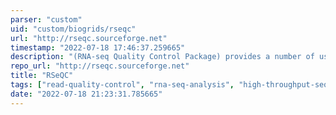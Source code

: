 ```yaml
---
parser: "custom"
uid: "custom/biogrids/rseqc"
url: "http://rseqc.sourceforge.net"
timestamp: "2022-07-18 17:46:37.259665"
description: "(RNA-seq Quality Control Package) provides a number of useful modules that can comprehensively evaluate high throughput sequence data especially RNA-seq data."
repo_url: "http://rseqc.sourceforge.net"
title: "RSeQC"
tags: ["read-quality-control", "rna-seq-analysis", "high-throughput-sequencing"]
date: "2022-07-18 21:23:31.785665"
---
```


